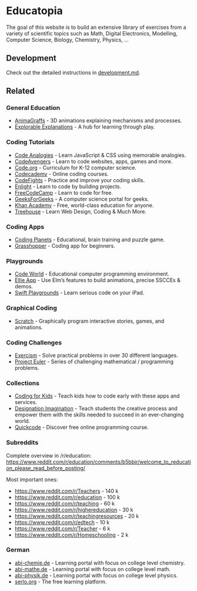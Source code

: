 # Educatopia

The goal of this website is to build an extensive library of exercises
from a variety of scientific topics such as Math, Digital Electronics,
Modelling, Computer Science, Biology, Chemistry, Physics, …


## Development

Check out the detailed instructions in [development.md](./development.md).


## Related

### General Education

- [AnimaGraffs] - 3D animations explaining mechanisms and processes.
- [Explorable Explanations] - A hub for learning through play.

[Explorable Explanations]: http://explorabl.es
[AnimaGraffs]: https://animagraffs.com/


### Coding Tutorials

- [Code Analogies] - Learn JavaScript & CSS using memorable analogies.
- [CodeAvengers] - Learn to code websites, apps, games and more.
- [Code.org] - Curriculum for K-12 computer science.
- [Codecademy] - Online coding courses.
- [CodeFights] - Practice and improve your coding skills.
- [Enlight] - Learn to code by building projects.
- [FreeCodeCamp] - Learn to code for free.
- [GeeksForGeeks] - A computer science portal for geeks.
- [Khan Academy] - Free, world-class education for anyone.
- [Treehouse] - Learn Web Design, Coding & Much More.

[Code Analogies]: https://www.codeanalogies.com
[Code.org]: https://code.org
[CodeAvengers]: https://www.codeavengers.com
[Codecademy]: https://www.codecademy.com
[CodeFights]: https://codefights.com/arcade
[Enlight]: https://enlight.nyc
[FreeCodeCamp]: https://www.freecodecamp.org
[GeeksForGeeks]: http://geeksforgeeks.org
[Khan Academy]: https://www.khanacademy.org/computing
[Treehouse]: https://teamtreehouse.com


### Coding Apps

- [Coding Planets] - Educational, brain training and puzzle game.
- [Grasshopper] - Coding app for beginners.

[Coding Planets]:
  https://play.google.com/store/apps/details?id=com.material.design.codingplanet
[Grasshopper]:  https://grasshopper.codes


### Playgrounds

- [Code World] - Educational computer programming environment.
- [Ellie App] - Use Elm’s features to build animations, precise SSCCEs & demos.
- [Swift Playgrounds] - Learn serious code on your iPad.

[Code World]: https://code.world
[Ellie App]: https://ellie-app.com
[Swift Playgrounds]: https://www.apple.com/swift/playgrounds


### Graphical Coding

- [Scratch] - Graphically program interactive stories, games, and animations.

[Scratch]: https://scratch.mit.edu


### Coding Challenges

- [Exercism] - Solve practical problems in over 30 different languages.
- [Project Euler] - Series of challenging mathematical / programming problems.

[Exercism]: http://exercism.io
[Project Euler]: https://projecteuler.net


### Collections

- [Coding for Kids] - Teach kids how to code early with these apps and services.
- [Designation Imagination] - Teach students the creative process and
    empower them with the skills needed to succeed in an ever-changing world.
- [Quickcode] - Discover free online programming course.

[Coding for Kids]:
  https://www.producthunt.com/@davidkdonovanjr/collections/coding-for-kids
[Designation Imagination]: https://www.destinationimagination.org
[Quickcode]: http://www.quickcode.co


### Subreddits

Complete overview in /r/education:
https://www.reddit.com/r/education/comments/b5bbjr/welcome_to_reducation_please_read_before_posting/

Most important ones:

- https://www.reddit.com/r/Teachers - 140 k
- https://www.reddit.com/r/education - 100 k
- https://www.reddit.com/r/teaching - 60 k
- https://www.reddit.com/r/highereducation - 30 k
- https://www.reddit.com/r/teachingresources - 20 k
- https://www.reddit.com/r/edtech - 10 k
- https://www.reddit.com/r/Teacher - 6 k
- https://www.reddit.com/r/Homeschooling - 2 k


### German

- [abi-chemie.de] - Learning portal with focus on college level chemistry.
- [abi-mathe.de] - Learning portal with focus on college level math.
- [abi-physik.de] - Learning portal with focus on college level physics.
- [serlo.org] - The free learning platform.

[abi-chemie.de]: http://abi-chemie.de
[abi-mathe.de]: http://abi-mathe.de
[abi-physik.de]: http://abi-physik.de
[serlo.org]: http://serlo.org
